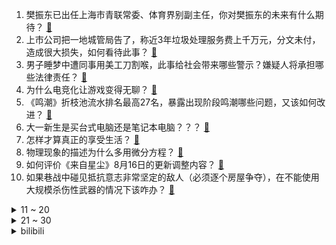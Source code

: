1. 樊振东已出任上海市青联常委、体育界别副主任，你对樊振东的未来有什么期待？ [:link:](https://www.zhihu.com/question/664549270)
2. 上市公司把一地城管局告了，称近3年垃圾处理服务费上千万元，分文未付，造成很大损失，如何看待此事？ [:link:](https://www.zhihu.com/question/664518529)
3. 男子睡梦中遭同事用美工刀割喉，此事给社会带来哪些警示？嫌疑人将承担哪些法律责任？ [:link:](https://www.zhihu.com/question/664538459)
4. 为什么电竞化让游戏变得无聊？ [:link:](https://www.zhihu.com/question/656344623)
5. 《鸣潮》折枝池流水排名最高27名，暴露出现阶段鸣潮哪些问题，又该如何改进？ [:link:](https://www.zhihu.com/question/664401397)
6. 大一新生是买台式电脑还是笔记本电脑？？？ [:link:](https://www.zhihu.com/question/661357878)
7. 怎样才算真正的享受生活？ [:link:](https://www.zhihu.com/question/41199757)
8. 物理现象的描述为什么多用微分方程？ [:link:](https://www.zhihu.com/question/264163049)
9. 如何评价《来自星尘》8月16日的更新调整内容？ [:link:](https://www.zhihu.com/question/664528667)
10. 如果巷战中碰见抵抗意志非常坚定的敌人（必须逐个房屋争夺），在不能使用大规模杀伤性武器的情况下该咋办？ [:link:](https://www.zhihu.com/question/664309245)
<details>
<summary>11 ~ 20</summary>

11. 如果买车到底是油车，电车，还是油电混合的好？ [:link:](https://www.zhihu.com/question/663487569)
12. 你最接受不了的小说情节或是人物设定？ [:link:](https://www.zhihu.com/question/662137669)
13. 有哪些有效提高「行动力」的方式方法？ [:link:](https://www.zhihu.com/question/663046396)
14. 王自如格力内部 OA 显示离职，格力员工称相关文件已换人签字，具体情况如何？其离职对格力会有何影响？ [:link:](https://www.zhihu.com/question/664468500)
15. 王皓当年奥运会为什么会输给柳承敏，是心态问题还是技术原因？ [:link:](https://www.zhihu.com/question/664529067)
16. 如何评价《黑神话》泄露剧情？ [:link:](https://www.zhihu.com/question/664214528)
17. 如何评价吴艳妮飞速接到新代言，她的商业价值真的这么高吗？ [:link:](https://www.zhihu.com/question/664464076)
18. 为什么灭绝师太整天拿着倚天剑在其他门派面前晃悠就是没人敢抢倚天剑？ [:link:](https://www.zhihu.com/question/662042533)
19. 美将对菲军援 5 亿美元助菲方应对中国海警，国防部回应「将坚决据理反制」，美方军援是否会影响南海格局？ [:link:](https://www.zhihu.com/question/664456426)
20. 41 人入职事业单位后被清退，官方通报「该次招聘方案无效，结果予以作废」，此事暴露出哪些问题？ [:link:](https://www.zhihu.com/question/664525186)
</details>
<details>
<summary>21 ~ 30</summary>

21. 「鸭脖大王」绝味食品被立案调查，股价跌停，创近7年新低，三年多已蒸发550亿市值，如何看待其市场表现？ [:link:](https://www.zhihu.com/question/664460541)
22. 职场新人的第一台笔记本有什么推荐？ [:link:](https://www.zhihu.com/question/662260999)
23. 去过越南后你最大的感受是什么？ [:link:](https://www.zhihu.com/question/332995493)
24. 张雪峰为什么建议没有拿过奥数奖，高考数学没有满分的人报考数学专业？ [:link:](https://www.zhihu.com/question/663965957)
25. 学生该不该买gpt? [:link:](https://www.zhihu.com/question/663710299)
26. 中国乒协发布声明「饭圈乱象严重干扰中国乒乓球队训练比赛，将追责相关组织和人员」，如何避免体育迷饭圈化？ [:link:](https://www.zhihu.com/question/664527454)
27. 提个温馨的小问题，你们的孩子什么瞬间让你觉得幸福? [:link:](https://www.zhihu.com/question/664238122)
28. 同样是超高速战斗机，为什么F108没有得到普及，而米格25和米格31得到了普及？ [:link:](https://www.zhihu.com/question/404203723)
29. 有一个社恐的男朋友是什么感觉? [:link:](https://www.zhihu.com/question/453240875)
30. 知友爆料有蚁商向达州神龙洞投毒，这类珍稀却不在「名录」的生物保护，目前面临着哪些困境？ [:link:](https://www.zhihu.com/question/664483968)
</details><details>
<summary>bilibili</summary>

</details>